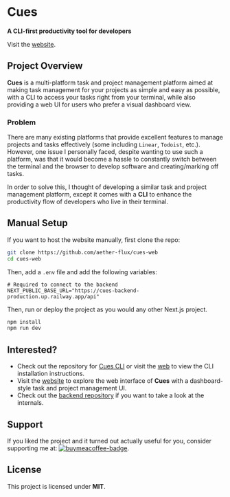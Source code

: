 # Cues
**A CLI-first productivity tool for developers**

Visit the [website](https://cues-web.vercel.app).

## Project Overview

**Cues** is a multi-platform task and project management platform aimed at making task management for your projects as simple and easy as possible, with a CLI to access your tasks right from your terminal, while also providing a web UI for users who prefer a visual dashboard view.

### Problem
There are many existing platforms that provide excellent features to manage projects and tasks effectively (some including `Linear`, `Todoist`, etc.). However, one issue I personally faced, despite wanting to use such a platform, was that it would become a hassle to constantly switch between the terminal and the browser to develop software and creating/marking off tasks.

In order to solve this, I thought of developing a similar task and project management platform, except it comes with a **CLI** to enhance the productivity flow of developers who live in their terminal.

## Manual Setup
If you want to host the website manually, first clone the repo:
```bash
git clone https://github.com/aether-flux/cues-web
cd cues-web
```

Then, add a `.env` file and add the following variables:
```env
# Required to connect to the backend
NEXT_PUBLIC_BASE_URL="https://cues-backend-production.up.railway.app/api"
```

Then, run or deploy the project as you would any other Next.js project.
```bash
npm install
npm run dev
```

## Interested?
- Check out the repository for [Cues CLI](https://github.com/aether-flux/cues-cli) or visit the [web](https://cues-web.vercel.app) to view the CLI installation instructions.
- Visit the [website](https://cues-web.vercel.app) to explore the web interface of **Cues** with a dashboard-style task and project management UI.
- Check out the [backend repository](https://github.com/aether-flux/cues-backend) if you want to take a look at the internals.

## Support
If you liked the project and it turned out actually useful for you, consider supporting me at:
[![buymeacoffee-badge](https://img.shields.io/badge/aetherflux-ffdd00?style=for-the-badge&logo=buymeacoffee&logoColor=1a1a1a)](https://buymeacoffee.com/aetherflux).

## License
This project is licensed under **MIT**.

